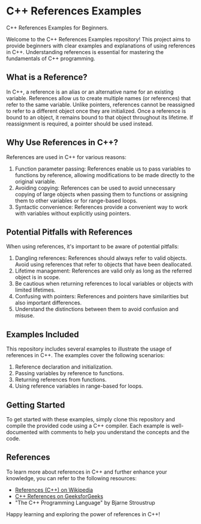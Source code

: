 # C++ References Examples
C++ References Examples for Beginners.

Welcome to the C++ References Examples repository!
This project aims to provide beginners with clear examples and explanations of using references in C++. 
Understanding references is essential for mastering the fundamentals of C++ programming.

## What is a Reference?

In C++, a reference is an alias or an alternative name for an existing variable. 
References allow us to create multiple names (or references) that refer to the same variable. 
Unlike pointers, references cannot be reassigned to refer to a different object once they are initialized. 
Once a reference is bound to an object, it remains bound to that object throughout its lifetime. 
If reassignment is required, a pointer should be used instead.

## Why Use References in C++?

References are used in C++ for various reasons:

1. Function parameter passing: References enable us to pass variables to functions by reference, allowing modifications to be made directly to the original variable.
2. Avoiding copying: References can be used to avoid unnecessary copying of large objects when passing them to functions or assigning them to other variables or for range-based loops.
3. Syntactic convenience: References provide a convenient way to work with variables without explicitly using pointers.

## Potential Pitfalls with References

When using references, it's important to be aware of potential pitfalls:

1. Dangling references: References should always refer to valid objects. Avoid using references that refer to objects that have been deallocated.
2. Lifetime management: References are valid only as long as the referred object is in scope.
3. Be cautious when returning references to local variables or objects with limited lifetimes.
4. Confusing with pointers: References and pointers have similarities but also important differences.
5. Understand the distinctions between them to avoid confusion and misuse.

## Examples Included

This repository includes several examples to illustrate the usage of references in C++. The examples cover the following scenarios:

1. Reference declaration and initialization.
2. Passing variables by reference to functions.
3. Returning references from functions.
4. Using reference variables in range-based for loops.

## Getting Started

To get started with these examples, simply clone this repository and compile the provided code using a C++ compiler. 
Each example is well-documented with comments to help you understand the concepts and the code.

## References

To learn more about references in C++ and further enhance your knowledge, you can refer to the following resources:

- [References (C++) on Wikipedia](https://en.wikipedia.org/wiki/Reference_(C%2B%2B))
- [C++ References on GeeksforGeeks](https://www.geeksforgeeks.org/references-in-c/)
- "The C++ Programming Language" by Bjarne Stroustrup

Happy learning and exploring the power of references in C++!

